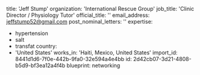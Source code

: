 title: 'Jeff Stump'
organization: 'International Rescue Group'
job_title: 'Clinic Director / Physiology Tutor'
official_title: ''
email_address: jeffstump52@gmail.com
post_nominal_letters: ''
expertise:
  - hypertension
  - salt
  - transfat
country:
  - 'United States'
works_in: 'Haiti, Mexico, United States'
import_id: 8441d1d6-7f0e-442b-9fa0-32e594a4e4bb
id: 2d42cb07-3d21-4808-b5d9-bf3ea12a4f4b
blueprint: networking
